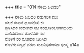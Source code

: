 +++
title = "014 ನೆಳಲು ಜಲದಲಿ"

+++
ನೆಳಲು ಜಲದಲಿ ನಡುಗಲಿನ ಮಂ  
ಡಲಕೆ ಕಂಪವೆ ಧೂಮಶಿಖಿ ಕು  
ಪ್ಪಳಿಸಿದರೆ ಕಂದುವದೆ ನಭ ಕೆಂಧೂಳಿಯೊಡೆಮುರಿದು  
ಸುಳಿದರನಿಲನ ತೊಳೆವರೇ ನರ  
ರೊಳಗೆ ನರ ರೂಪದಲಿ ಜನಿಸಿದ  
ರೊಳಗು ಡಿಳ್ಳವೆ ಪರಮ ಸುಖನಿಧಿಗೆಂದನಾ ಭೀಷ್ಮ    ॥14॥